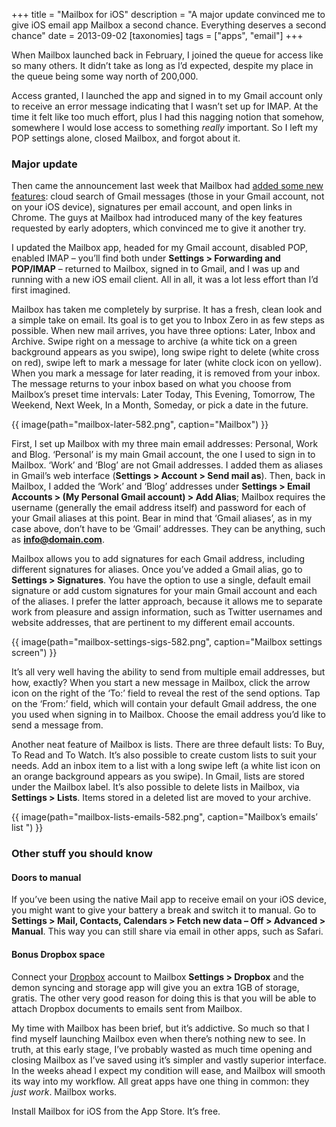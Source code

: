+++
title = "Mailbox for iOS"
description = "A major update convinced me to give iOS email app Mailbox a second chance. Everything deserves a second chance"
date = 2013-09-02
[taxonomies]
tags = ["apps", "email"]
+++

When Mailbox launched back in February, I joined the queue for access like so many others. It didn’t take as long as I’d expected, despite my place in the queue being some way north of 200,000.

Access granted, I launched the app and signed in to my Gmail account only to receive an error message indicating that I wasn’t set up for IMAP. At the time it felt like too much effort, plus I had this nagging notion that somehow, somewhere I would lose access to something *really* important. So I left my POP settings alone, closed Mailbox, and forgot about it.

### Major update

Then came the announcement last week that Mailbox had [added some new features](http://www.mailboxapp.com/blog/?p=1%23announcing-cloud-search-account-specific-signatures): cloud search of Gmail messages (those in your Gmail account, not on your iOS device), signatures per email account, and open links in Chrome. The guys at Mailbox had introduced many of the key features requested by early adopters, which convinced me to give it another try.

I updated the Mailbox app, headed for my Gmail account, disabled POP, enabled IMAP – you’ll find both under **Settings > Forwarding and POP/IMAP** – returned to Mailbox, signed in to Gmail, and I was up and running with a new iOS email client. All in all, it was a lot less effort than I’d first imagined.

Mailbox has taken me completely by surprise. It has a fresh, clean look and a simple take on email. Its goal is to get you to Inbox Zero in as few steps as possible. When new mail arrives, you have three options: Later, Inbox and Archive. Swipe right on a message to archive (a white tick on a green background appears as you swipe), long swipe right to delete (white cross on red), swipe left to mark a message for later (white clock icon on yellow). When you mark a message for later reading, it is removed from your inbox. The message returns to your inbox based on what you choose from Mailbox’s preset time intervals: Later Today, This Evening, Tomorrow, The Weekend, Next Week, In a Month, Someday, or pick a date in the future.

{{ image(path="mailbox-later-582.png", caption="Mailbox") }}

First, I set up Mailbox with my three main email addresses: Personal, Work and Blog. ‘Personal’ is my main Gmail account, the one I used to sign in to Mailbox. ‘Work’ and ‘Blog’ are not Gmail addresses. I added them as aliases in Gmail’s web interface (**Settings > Account > Send mail as**). Then, back in Mailbox, I added the ‘Work’ and ‘Blog’ addresses under **Settings > Email Accounts > (My Personal Gmail account) > Add Alias**; Mailbox requires the username (generally the email address itself) and password for each of your Gmail aliases at this point. Bear in mind that ‘Gmail aliases’, as in my case above, don’t have to be ‘Gmail’ addresses. They can be anything, such as **info@domain.com**.

Mailbox allows you to add signatures for each Gmail address, including different signatures for aliases. Once you’ve added a Gmail alias, go to **Settings > Signatures**. You have the option to use a single, default email signature or add custom signatures for your main Gmail account and each of the aliases. I prefer the latter approach, because it allows me to separate work from pleasure and assign information, such as Twitter usernames and website addresses, that are pertinent to my different email accounts.

{{ image(path="mailbox-settings-sigs-582.png", caption="Mailbox settings screen") }}

It’s all very well having the ability to send from multiple email addresses, but how, exactly? When you start a new message in Mailbox, click the arrow icon on the right of the ‘To:’ field to reveal the rest of the send options. Tap on the ‘From:’ field, which will contain your default Gmail address, the one you used when signing in to Mailbox. Choose the email address you’d like to send a message from.

Another neat feature of Mailbox is lists. There are three default lists: To Buy, To Read and To Watch. It’s also possible to create custom lists to suit your needs. Add an inbox item to a list with a long swipe left (a white list icon on an orange background appears as you swipe). In Gmail, lists are stored under the Mailbox label. It’s also possible to delete lists in Mailbox, via **Settings > Lists**. Items stored in a deleted list are moved to your archive.

{{ image(path="mailbox-lists-emails-582.png", caption="Mailbox’s emails’ list ") }}

### Other stuff you should know

#### Doors to manual

If you’ve been using the native Mail app to receive email on your iOS device, you might want to give your battery a break and switch it to manual. Go to **Settings > Mail, Contacts, Calendars > Fetch new data – Off > Advanced > Manual**. This way you can still share via email in other apps, such as Safari.

#### Bonus Dropbox space

Connect your [Dropbox](http://db.tt/jw9tyCz) account to Mailbox **Settings > Dropbox** and the demon syncing and storage app will give you an extra 1GB of storage, gratis. The other very good reason for doing this is that you will be able to attach Dropbox documents to emails sent from Mailbox.

My time with Mailbox has been brief, but it’s addictive. So much so that I find myself launching Mailbox even when there’s nothing new to see. In truth, at this early stage, I’ve probably wasted as much time opening and closing Mailbox as I’ve saved using it’s simpler and vastly superior interface. In the weeks ahead I expect my condition will ease, and Mailbox will smooth its way into my workflow. All great apps have one thing in common: they *just work*. Mailbox works.

Install Mailbox for iOS from the App Store. It’s free.